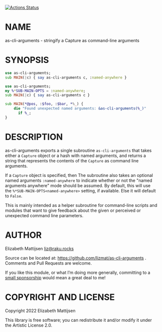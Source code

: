 [![Actions Status](https://github.com/lizmat/as-cli-arguments/workflows/test/badge.svg)](https://github.com/lizmat/as-cli-arguments/actions)

NAME
====

as-cli-arguments - stringify a Capture as command-line arguments

SYNOPSIS
========

```raku
use as-cli-arguments;
sub MAIN(|c) { say as-cli-arguments c, :named-anywhere }
```

```raku
use as-cli-arguments;
my %*SUB-MAIN-OPTS = :named-anywhere;
sub MAIN(|c) { say as-cli-arguments c }

sub MAIN(*@pos, :$foo, :$bar, *%_) {
    die "Found unexpected named arguments: &as-cli-arguments(%_)"
      if %_;
}
```

DESCRIPTION
===========

as-cli-arguments exports a single subroutine `as-cli-arguments` that takes either a `Capture` object or a hash with named arguments, and returns a string that represents the contents of the `Capture` as command line arguments.

If a `Capture` object is specified, then The subroutine also takes an optional named arguments `:named-anywhere` to indicate whether or not the "named arguments anywhere" mode should be assumed. By default, this will use the `%*SUB-MAIN-OPTS<named-anywhere>` setting, if available. Else it will default to `False`.

This is mainly intended as a helper subroutine for command-line scripts and modules that want to give feedback about the given or perceived or unexpected command line parameters.

AUTHOR
======

Elizabeth Mattijsen <liz@raku.rocks>

Source can be located at: https://github.com/lizmat/as-cli-arguments . Comments and Pull Requests are welcome.

If you like this module, or what I’m doing more generally, committing to a [small sponsorship](https://github.com/sponsors/lizmat/) would mean a great deal to me!

COPYRIGHT AND LICENSE
=====================

Copyright 2022 Elizabeth Mattijsen

This library is free software; you can redistribute it and/or modify it under the Artistic License 2.0.

